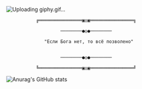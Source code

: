 
![Uploading giphy.gif…]()


               ╔════════════════▣◎▣════════════════╗ 

                        ────────●◎●────────

                  "Если Бога нет, то всё позволено"


                        ────────●◎●────────

               ╚════════════════▣◎▣════════════════╝

![Anurag's GitHub stats](https://github-readme-stats.vercel.app/api?username=PavelSmerdiakov&show_icons=true&theme=radical)

               
                
<!---
PavelSmerdiakov/PavelSmerdiakov is a ✨ special ✨ repository because its `README.md` (this file) appears on your GitHub profile.
You can click the Preview link to take a look at your changes.
--->
